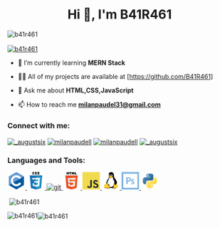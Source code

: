 <!--
**B41R461/B41R461** is a ✨ _special_ ✨ repository because its `README.md` (this file) appears on your GitHub profile.--!>


<h1 align="center">Hi 👋, I'm B41R461</h1>
<!--<h3 align="center">From Nepal</h3>-->

<p align="left"> <img src="https://komarev.com/ghpvc/?username=b41r461&label=Profile%20views&color=0e75b6&style=flat" alt="b41r461" /> </p><a href="https://github.com/B41R461" target="blank"><img align="center" src="https://img.shields.io/github/followers/b41r461?style=social&" alt="b41r461"" alt="b41r461"/></a>

- 🌱 I’m currently learning **MERN Stack**

- 👨‍💻 All of my projects are available at [https://github.com/B41R461]

- 💬 Ask me about **HTML,CSS,JavaScript**

- 📫 How to reach me **milanpaudel31@gmail.com**

<h3 align="left">Connect with me:</h3>
<p align="left">
<a href="https://twitter.com/_augustsix" target="blank"><img align="center" src="https://raw.githubusercontent.com/rahuldkjain/github-profile-readme-generator/master/src/images/icons/Social/twitter.svg" alt="_augustsix" height="30" width="40" /></a>
<a href="https://linkedin.com/in/milanpaudell" target="blank"><img align="center" src="https://raw.githubusercontent.com/rahuldkjain/github-profile-readme-generator/master/src/images/icons/Social/linked-in-alt.svg" alt="milanpaudell" height="30" width="40" /></a>
<a href="https://fb.com/milanpaudell" target="blank"><img align="center" src="https://raw.githubusercontent.com/rahuldkjain/github-profile-readme-generator/master/src/images/icons/Social/facebook.svg" alt="milanpaudell" height="30" width="40" /></a>
<a href="https://instagram.com/_augustsix" target="blank"><img align="center" src="https://raw.githubusercontent.com/rahuldkjain/github-profile-readme-generator/master/src/images/icons/Social/instagram.svg" alt="_augustsix" height="30" width="40" /></a>
</p>

<h3 align="left">Languages and Tools:</h3>
<p align="left"> <a href="https://www.cprogramming.com/" target="_blank" rel="noreferrer"> <img src="https://raw.githubusercontent.com/devicons/devicon/master/icons/c/c-original.svg" alt="c" width="40" height="40"/> </a> <a href="https://www.w3schools.com/css/" target="_blank" rel="noreferrer"> <img src="https://raw.githubusercontent.com/devicons/devicon/master/icons/css3/css3-original-wordmark.svg" alt="css3" width="40" height="40"/> </a> <a href="https://git-scm.com/" target="_blank" rel="noreferrer"> <img src="https://www.vectorlogo.zone/logos/git-scm/git-scm-icon.svg" alt="git" width="40" height="40"/> </a> <a href="https://www.w3.org/html/" target="_blank" rel="noreferrer"> <img src="https://raw.githubusercontent.com/devicons/devicon/master/icons/html5/html5-original-wordmark.svg" alt="html5" width="40" height="40"/> </a> <a href="https://developer.mozilla.org/en-US/docs/Web/JavaScript" target="_blank" rel="noreferrer"> <img src="https://raw.githubusercontent.com/devicons/devicon/master/icons/javascript/javascript-original.svg" alt="javascript" width="40" height="40"/> </a> <a href="https://www.linux.org/" target="_blank" rel="noreferrer"> <img src="https://raw.githubusercontent.com/devicons/devicon/master/icons/linux/linux-original.svg" alt="linux" width="40" height="40"/> </a> <a href="https://www.photoshop.com/en" target="_blank" rel="noreferrer"> <img src="https://raw.githubusercontent.com/devicons/devicon/master/icons/photoshop/photoshop-line.svg" alt="photoshop" width="40" height="40"/> </a> <a href="https://www.python.org" target="_blank" rel="noreferrer"> <img src="https://raw.githubusercontent.com/devicons/devicon/master/icons/python/python-original.svg" alt="python" width="40" height="40"/> </a> </p>


<p>&nbsp;<img align="center" src="https://github-readme-stats.vercel.app/api?username=b41r461&show_icons=true&locale=en&theme=tokyonight" alt="b41r461" /></p>
<p><img align="left" src="https://github-readme-stats.vercel.app/api/top-langs?username=b41r461&show_icons=true&locale=en&layout=compact" alt="b41r461" /></p>
<p><img align="center" src="https://github-readme-streak-stats.herokuapp.com/?user=b41r461&" alt="b41r461" /></p>
